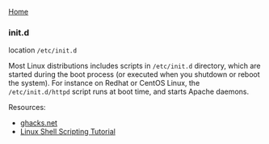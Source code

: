 [Home](../README.md)

### init.d
location `/etc/init.d`

Most Linux distributions includes scripts in `/etc/init.d` directory, which 
are started during the boot process (or executed when you shutdown or reboot 
the system). For instance on Redhat or CentOS Linux, the `/etc/init.d/httpd` 
script runs at boot time, and starts Apache daemons.


Resources:
* [ghacks.net](https://www.ghacks.net/2009/04/04/get-to-know-linux-the-etcinitd-directory/)
* [Linux Shell Scripting Tutorial](https://bash.cyberciti.biz/guide//etc/init.d)

